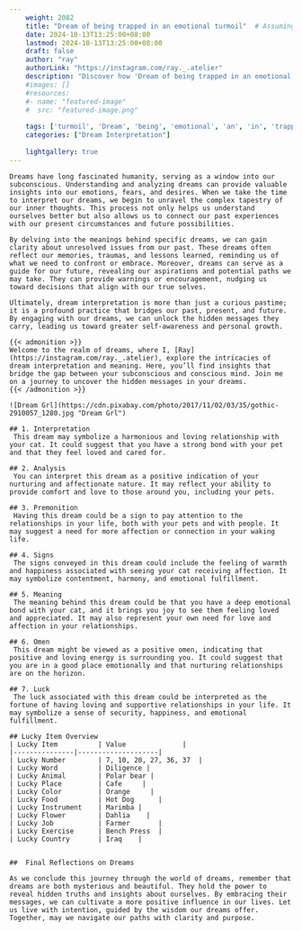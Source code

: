 ```yaml
---
    weight: 2082
    title: "Dream of being trapped in an emotional turmoil"  # Assuming 'title' column exists
    date: 2024-10-13T13:25:00+08:00
    lastmod: 2024-10-13T13:25:00+08:00
    draft: false
    author: "ray"
    authorLink: "https://instagram.com/ray._.atelier"
    description: "Discover how 'Dream of being trapped in an emotional turmoil' can interpret your future and uncover its significant meanings in your life."
    #images: []
    #resources:
    #- name: "featured-image"
    #  src: "featured-image.png"
    
    tags: ['turmoil', 'Dream', 'being', 'emotional', 'an', 'in', 'trapped', 'of']
    categories: ["Dream Interpretation"]
    
    lightgallery: true
---
```

    
    Dreams have long fascinated humanity, serving as a window into our subconscious. Understanding and analyzing dreams can provide valuable insights into our emotions, fears, and desires. When we take the time to interpret our dreams, we begin to unravel the complex tapestry of our inner thoughts. This process not only helps us understand ourselves better but also allows us to connect our past experiences with our present circumstances and future possibilities.
    
    By delving into the meanings behind specific dreams, we can gain clarity about unresolved issues from our past. These dreams often reflect our memories, traumas, and lessons learned, reminding us of what we need to confront or embrace. Moreover, dreams can serve as a guide for our future, revealing our aspirations and potential paths we may take. They can provide warnings or encouragement, nudging us toward decisions that align with our true selves.
    
    Ultimately, dream interpretation is more than just a curious pastime; it is a profound practice that bridges our past, present, and future. By engaging with our dreams, we can unlock the hidden messages they carry, leading us toward greater self-awareness and personal growth.
    
    {{< admonition >}}
    Welcome to the realm of dreams, where I, [Ray](https://instagram.com/ray._.atelier), explore the intricacies of dream interpretation and meaning. Here, you’ll find insights that bridge the gap between your subconscious and conscious mind. Join me on a journey to uncover the hidden messages in your dreams.
    {{< /admonition >}}
    
    ![Dream Grl](https://cdn.pixabay.com/photo/2017/11/02/03/35/gothic-2910057_1280.jpg "Dream Grl")
    
    ## 1. Interpretation
     This dream may symbolize a harmonious and loving relationship with your cat. It could suggest that you have a strong bond with your pet and that they feel loved and cared for.
    
    ## 2. Analysis
     You can interpret this dream as a positive indication of your nurturing and affectionate nature. It may reflect your ability to provide comfort and love to those around you, including your pets.
    
    ## 3. Premonition
     Having this dream could be a sign to pay attention to the relationships in your life, both with your pets and with people. It may suggest a need for more affection or connection in your waking life.
    
    ## 4. Signs
     The signs conveyed in this dream could include the feeling of warmth and happiness associated with seeing your cat receiving affection. It may symbolize contentment, harmony, and emotional fulfillment.
    
    ## 5. Meaning
     The meaning behind this dream could be that you have a deep emotional bond with your cat, and it brings you joy to see them feeling loved and appreciated. It may also represent your own need for love and affection in your relationships.
    
    ## 6. Omen
     This dream might be viewed as a positive omen, indicating that positive and loving energy is surrounding you. It could suggest that you are in a good place emotionally and that nurturing relationships are on the horizon.
    
    ## 7. Luck
     The luck associated with this dream could be interpreted as the fortune of having loving and supportive relationships in your life. It may symbolize a sense of security, happiness, and emotional fulfillment.
    
    ## Lucky Item Overview
    | Lucky Item          | Value              |
    |---------------|--------------------|
    | Lucky Number        | 7, 10, 20, 27, 36, 37  |
    | Lucky Word          | Diligence |
    | Lucky Animal        | Polar bear |
    | Lucky Place         | Cafe     |
    | Lucky Color         | Orange     |
    | Lucky Food          | Hot Dog      |
    | Lucky Instrument    | Marimba |
    | Lucky Flower        | Dahlia    |
    | Lucky Job           | Farmer       |
    | Lucky Exercise      | Bench Press  |
    | Lucky Country       | Iraq    |
    
    
    ##  Final Reflections on Dreams
    
    As we conclude this journey through the world of dreams, remember that dreams are both mysterious and beautiful. They hold the power to reveal hidden truths and insights about ourselves. By embracing their messages, we can cultivate a more positive influence in our lives. Let us live with intention, guided by the wisdom our dreams offer. Together, may we navigate our paths with clarity and purpose.
    